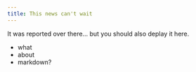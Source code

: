 ```yaml
---
title: This news can't wait
---
```


It was reported over there... but you should also deplay it here.

- what 
- about
- markdown?
